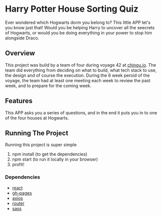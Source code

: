 # Harry Potter House Sorting Quiz
Ever wondered which Hogwarts dorm you belong to? This little APP let's you know just that! 
Would you be helping Harry to uncover all the seecrets of Hogwarts, or would you be doing everything in your power to stop him alongside Draco.

## Overview
This project was build by a team of four during voyage 42 at [chingu.io](https://www.chingu.io/).
The team did everything from deciding on what to build, what tech stack to use, the design and of course the execution.
During the 6 week peroid of the voyage, the team had at least one meeting each week to review the past week, and to prepare for the coming week.

## Features
This APP asks you a series of questions, and in the end it puts you in to one of the four houses at Hogwarts.

## Running The Project
Running this project is super simple
1. npm install (to get the dependencies)
2. npm start (to run it locally in your browser)
3. profit!

### Dependencies
+ [react](https://reactjs.org/)
+ [gh-pages](https://www.npmjs.com/package/gh-pages)
+ [axios](https://www.npmjs.com/package/axios)
+ [router](https://www.npmjs.com/package/react-router)
+ [sass](https://www.npmjs.com/package/sass)